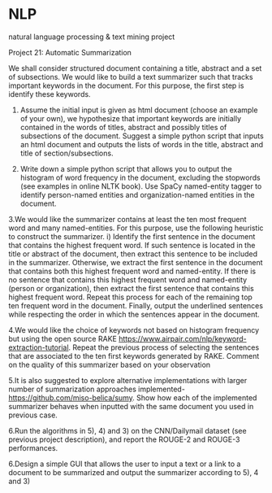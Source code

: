 # NLP
natural language processing &amp; text mining project


Project 21: Automatic Summarization  

We shall consider structured document containing a title, abstract and a set of subsections. We would like to build a text summarizer such that tracks important keywords in the document. For this purpose, the first step is identify these keywords.  

1. Assume the initial input is given as html document (choose an example of your own), we hypothesize that important keywords are initially contained in the words of titles, abstract and possibly titles of subsections of the document. Suggest a simple python script that inputs an html document and outputs the lists of words in the title, abstract and title of section/subsections.  

2. Write down a simple python script that allows you to output the histogram of word frequency in the document, excluding the stopwords (see examples in online NLTK book). Use SpaCy named-entity tagger to identify person-named entities and organization-named entities in the document.  

3.We would like the summarizer contains at least the ten most frequent word and many named-entities. For this purpose, use the following heuristic to construct the summarizer. i) Identify the first sentence in the document that contains the highest frequent word. If such sentence is located in the title or abstract of the document, then extract this sentence to be included in the summarizer. Otherwise, we extract the first sentence in the document that contains both this highest frequent word and named-entity. If there is no sentence that contains this highest frequent word and named-entity (person or organization), then extract the first sentence that contains this highest frequent word. Repeat this process for each of the remaining top ten frequent word in the document. Finally, output the underlined sentences while respecting the order in which the sentences appear in the document.  

4.We would like the choice of keywords not based on histogram frequency but using the open source RAKE https://www.airpair.com/nlp/keyword-extraction-tutorial. Repeat the previous process of selecting the sentences that are associated to the ten first keywords generated by RAKE. Comment on the quality of this summarizer based on your observation 

5.It is also suggested to explore alternative implementations with larger number of summarization approaches implemented- https://github.com/miso-belica/sumy. Show how each of the implemented summarizer behaves when inputted with the same document you used in previous case.  

6.Run the algorithms in 5), 4) and 3) on the CNN/Dailymail dataset (see previous project description), and report the ROUGE-2 and ROUGE-3 performances. 

6.Design a simple GUI that allows the user to input a text or a link to a document to be summarized and output the summarizer according to 5), 4 and 3) 
